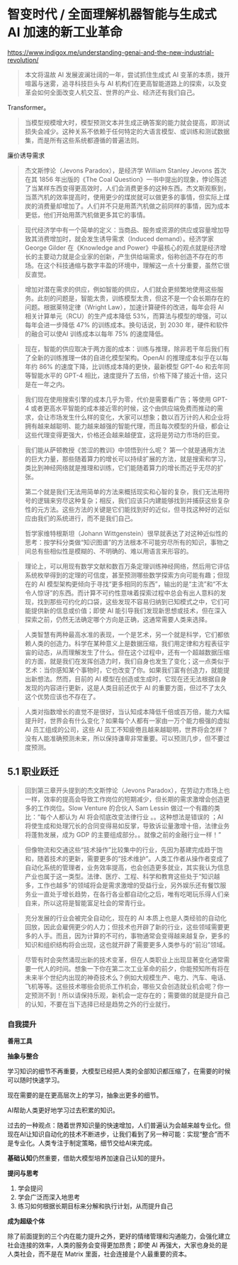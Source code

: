 # 智变时代 / 全面理解机器智能与生成式 AI 加速的新工业革命

https://www.indigox.me/understanding-genai-and-the-new-industrial-revolution/

> 本文将温故 AI 发展波澜壮阔的一年，尝试抓住生成式 AI 变革的本质，拨开喧嚣与迷雾，追寻科技巨头与 AI 机构们在更高智能道路上的探索，以及变革会如何全面改变人机交互、世界的产业、经济还有我们自己。

Transformer。

> 当模型规模增大时，模型预测文本并生成正确答案的能力就会提高，即测试损失会减少。这种关系不依赖于任何特定的大语言模型、或训练和测试数据集，而是所有这些系统都遵循的普遍法则。

廉价诱导需求

> 杰文斯悖论（Jevons Paradox），是经济学 William Stanley Jevons 首次在其 1856 年出版的《The Coal Question》一书中提出的现象，悖论陈述了当某样东西变得更高效时，人们会消费更多的这种东西。杰文斯观察到，当蒸汽机的效率提高时，使用更少的煤炭就可以做更多的事情，但实际上煤炭的消费量却增加了。人们并不只是用蒸汽机做之前同样的事情，因为成本更低，他们开始用蒸汽机做更多其它的事情。

> 现代经济学中有一个简单的定义：当商品、服务或资源的供应或容量增加导致其消费增加时，就会发生诱导需求（Induced demand）。经济学家 George Gilder 在《Knowledge and Power》中最核心的观点就是经济增长的主要动力就是企业家的创新，产生供给端需求，俗称创造不存在的市场。在这个科技通缩与数字丰盈的环境中，理解这一点十分重要，虽然它很反直觉。

> 增加对潜在需求的供应，例如智能的供应，人们就会更频繁地使用这些服务。此刻的问题是，智能太贵，训练模型太贵，但这不是一个会长期存在的问题。根据莱特定律（Wright Law），加速计算硬件的改进，每年会将 AI 相关计算单元（RCU）的生产成本降低 53%，而算法与模型的增强，可以每年会进一步降低 47% 的训练成本。换句话说，到 2030 年，硬件和软件的融合可以使AI 训练成本以每年 75% 的速度降低。

> 现在，智能的供应取决于两方面的成本：训练与推理，除非若干年后我们有了全新的训练推理一体的自进化模型架构。OpenAI 的推理成本似乎在以每年约 86% 的速度下降，比训练成本降的更快，最新模型 GPT-4o 和去年同等智能水平的 GPT-4 相比，速度提升了五倍，价格下降了接近十倍，这只是在一年之内。

> 我们现在使用搜索引擎的成本几乎为零，代价是需要看广告；等使用 GPT-4 或者更高水平智能的成本接近零的时候，这个由供应端免费而推动的需求，会让市场发生什么样的变化，大家可以想象；数以百万计的人和企业将拥有越来越聪明、能力越来越强的智能代理，而且每次模型的升级，都会让这些代理变得更强大，价格还会越来越便宜，这将是劳动力市场的巨变。

> 我们能从萨顿教授《苦涩的教训》中领悟到什么呢？ 第一个就是通用方法的巨大力量，那些随着算力的增长可以持续扩展的方法，就是搜索和学习，类比到神经网络就是推理和训练，它们能随着算力的增长而近乎无尽的扩张。
>
> 第二个就是我们无法用简单的方法来概括现实和心智的复杂，我们无法用符号的逻辑来穷尽这种复杂；相反，我们应该只内建能够找到并捕获这些复杂性的元方法。这些方法的关键是它们能找到好的近似，但寻找这种好的近似应由我们的系统进行，而不是我们自己。
>
> 哲学家维特根斯坦（Johann Wittgenstein）很早就表达了对这种近似性的思考：按学科分类做“知识图谱”的方法根本不可能穷尽所有的知识，事物之间总有些相似性是模糊的、不明确的、难以用语言来形容的。

> 理论上，可以用现有数学文献和数百万条定理训练神经网络，然后用它评估系统枚举得到的定理的可信度，甚至预测哪些数学探索方向可能有趣；但现在的 AI 模型架构更倾向于寻找“更多相同的东西”，输出的是“主流”和“不太令人惊讶”的东西。而计算不可约性意味着探索过程中总会有出人意料的发现，找到那些可约化的口袋，这些发现不容易归纳到已知模式之中，它们可能提供新的信息或价值；即使 AI 能引导我们发现新思想或技术，但在深入探索之前，仍然无法确定哪个方向是正确，这通常需要人类来选择。

> 人类智慧有两种最高水准的表现，一个是艺术，另一个就是科学，它们都依赖人类的创造力。科学在某种意义上是数据压缩，我们用定律和方程表征宇宙的动态，从而理解发生了什么。但在这个过程中，还有一个超越数据压缩的方面，就是我们在发挥创造力时，我们自身也发生了变化；这一点类似于艺术：当你感知某个事物时，它也改变了你。如果我们富有创造力，就能提出新想法。然而，目前的 AI 模型在创造或生成时，它现在还无法根据自身发现的内容进行更新，这是人类目前还优于 AI 的重要方面，但过不了太久这个优势应该也不存在了。

> 人类对指数增长的直觉不是很好，当认知成本降低千倍或百万倍，能力大幅提升时，世界会有什么变化？如果每个人都有一家由一万个能力极强的虚拟 AI 员工组成的公司，这些 AI 员工不知疲倦且越来越聪明，世界将会怎样？没有人能准确预测未来，所以保持谦卑非常重要。可以预测几步，但不要过度预测。

## 5.1 职业跃迁

> 回到第三章开头提到的杰文斯悖论（Jevons Paradox），在劳动力市场上也一样，效率的提高会导致工作岗位的短期减少，但长期的需求激增会创造更多的工作岗位。Slow Venture 的合伙人 Sam Lessin 做过一个有趣的类比：“每个人都认为 AI 将会彻底改变法律行业 。。这种想法是错误的 ；AI 将使生成和处理冗长的合同变得易如反掌，导致诉讼量激增十倍，法律业务将蓬勃发展，成为 GDP 的主要组成部分。。就像之前的金融行业一样！” 

> 但像物流和交通这些“技术操作”比较集中的行业，先因为基建完成趋于饱和，随着技术的更新，需要更多的“技术维护”。人类工作者从操作者变成了自动化系统的管理者，业务效率提高，也会创造更多就业，其实我认为信息产业也属于这一类型。法律、医疗、工程、科学和教育这些处于“知识越多，工作也越多”的领域将会是需求激增的受益行业，另外娱乐还有餐饮服务业一直处于增长趋势，在各行各业都自动化之后，唯有吃喝玩乐得人们亲自来，所以这将是智能富足社会的常青行业。

> 充分发展的行业会被完全自动化，现在的 AI 本质上也是人类经验的自动化回放，因此会雇佣更少的人力；但技术也开辟了新的行业，这些领域需要更多的人手。而且，因为计算的不可约，事物通常会变得越来越复杂，更多的知识和组织结构将会出现，这也就开辟了需要更多人类参与的“前沿”领域。

> 尽管有时会突然涌现出新的技术变革，但在人类职业上出现显著变化通常需要一代人的时间。想象一下你在第二次工业革命的前夕，你能预知所有将在未来半个世纪内出现的神奇技术么？例如大规模生产、电力、汽车、电话、飞机等等。这些技术哪些会扼杀工作机会，哪些又会创造就业机会呢？你一定预测不到！所以请保持乐观，新机会一定存在的；需要做的就是提升自己的认知，不要在当下选择已经是趋势之外的行业就行。

### 自我提升

**善用工具**

**抽象与整合**

学习知识的细节不再重要，大模型已经把人类的全部知识都压缩了，在需要的时候可以随时快速学习。

现在需要的是在更高层次上的学习，抽象出更多的细节。

AI帮助人类更好地学习过去积累的知识。

过去的一种观点：随着世界知识量的快速增加，人们普遍认为会越来越专业化。但现在AI让知识自动化的技术不断进步，让我们看到了另一种可能：实现“整合”而不是专业化。人类专注于制定策略，细节交给AI来完成。

**基础认知**仍然重要，借助大模型培养加速自己认知的提升。

**提问与思考**

1. 学会提问
2. 学会广泛而深入地思考
3. 练习如何根据长期目标来分解和执行计划，从而提升自己

**成为超级个体**

除了前面提到的三个内在能力提升之外，更好的情绪管理和沟通能力，会强化建立社会连接的效率，人类的服务会变得更加昂贵；即使 AI 再强大，大家也身处的是人类社会，而不是在 Matrix 里面，社会连接是个人最重要的资本。
